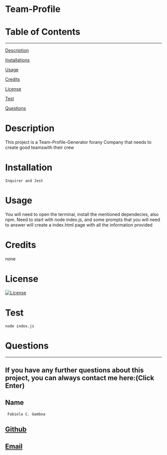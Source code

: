 # Team-Profile



  # Table of Contents
  _________________________________

[Description](#Description)

[Installations](#Installations)

[Usage](#Usage)

[Credits](#Credits)

[License](#License)

[Test](#Test)

[Questions](#Questions)
 

  # Description
This project is a Team-Profile-Generator forany Company that needs to create good teamswith their crew

  # Installation
    Inquirer and Jest

  # Usage
  You will need to open the terminal, install the mentioned dependecies, also npm. Need to start  with node index.js, and some prompts that you will need to answer will create a index.html page with all the information provided 
  # Credits
  none

  # License
  [![License](https://img.shields.io/badge/License--blue.svg)](https://opensource.org/licenses/)
  
  # Test
    node index.js

  # Questions
  _________________________________

  ## If you have any further questions about this project, you can always contact me here:(Click Enter)

  ## Name
     Fabiola C. Gamboa

 ## [Github](https://github.com/Fabskickass)
  

 ## [Email](fabiscg79@gmail.com)